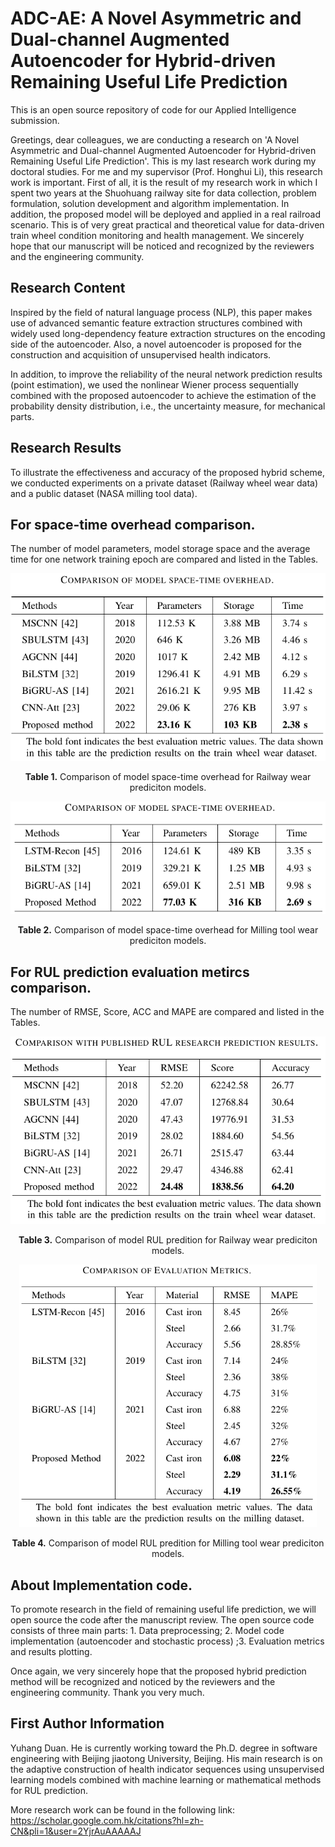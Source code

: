 # ADC-AE: A Novel Asymmetric and Dual-channel Augmented Autoencoder for Hybrid-driven Remaining Useful Life Prediction
This is an open source repository of code for our Applied Intelligence submission.

Greetings, dear colleagues, we are conducting a research on 'A Novel Asymmetric and Dual-channel Augmented Autoencoder for Hybrid-driven Remaining Useful Life Prediction'. This is my last research work during my doctoral studies. For me and my supervisor (Prof. Honghui Li), this research work is important. First of all, it is the result of my research work in which I spent two years at the Shuohuang railway site for data collection, problem formulation, solution development and algorithm implementation. In addition, the proposed model will be deployed and applied in a real railroad scenario. This is of very great practical and theoretical value for data-driven train wheel condition monitoring and health management. We sincerely hope that our manuscript will be noticed and recognized by the reviewers and the engineering community.

## Research Content
Inspired by the field of natural language process (NLP), this paper makes use of advanced semantic feature extraction structures combined with widely used long-dependency feature extraction structures on the encoding side of the autoencoder. Also, a novel autoencoder is proposed for the construction and acquisition of unsupervised health indicators.

In addition, to improve the reliability of the neural network prediction results (point estimation), we used the nonlinear Wiener process sequentially combined with the proposed autoencoder to achieve the estimation of the probability density distribution, i.e., the uncertainty measure, for mechanical parts.

## Research Results
To illustrate the effectiveness and accuracy of the proposed hybrid scheme, we conducted experiments on a private dataset (Railway wheel wear data) and a public dataset (NASA milling tool data).

## For space-time overhead comparison. 

The number of model parameters, model storage space and the average time for one network training epoch are compared and listed in the Tables.

<p align="center">
<img src=".\imgs\Railway_dataset_space-time_compare.jpg" height = "300" alt="" align=center />
<br><br>
<b>Table 1.</b> Comparison of model space-time overhead for Railway wear prediciton models.
</p>

<p align="center">
<img src=".\imgs\Milling_dataset_space-time_compare.jpg" height = "180" alt="" align=center />
<br><br>
<b>Table 2.</b> Comparison of model space-time overhead for Milling tool wear prediciton models.
</p>

## For RUL prediction evaluation metircs comparison. 

The number of RMSE, Score, ACC and MAPE are compared and listed in the Tables.

<p align="center">
<img src=".\imgs\Railway_dataset_RUL_prediction_compare.jpg" height = "300" alt="" align=center />
<br><br>
<b>Table 3.</b> Comparison of model RUL predition for Railway wear prediciton models.
</p>

<p align="center">
<img src=".\imgs\Milling_dataset_RUL_prediction_compare.jpg" height = "420" alt="" align=center />
<br><br>
<b>Table 4.</b> Comparison of model RUL predition for Milling tool wear prediciton models.
</p>

## About Implementation code. 

To promote research in the field of remaining useful life prediction, we will open source the code after the manuscript review. The open source code consists of three main parts: 1. Data preprocessing; 2. Model code implementation (autoencoder and stochastic process) ;3. Evaluation metrics and results plotting.

Once again, we very sincerely hope that the proposed hybrid prediction method will be recognized and noticed by the reviewers and the engineering community. Thank you very much.

## First Author Information
Yuhang Duan. He is currently working toward the Ph.D. degree in software engineering with Beijing jiaotong University, Beijing. His main research is on the adaptive construction of health indicator sequences using unsupervised learning models combined with machine learning or mathematical methods for RUL prediction.

More research work can be found in the following link:
https://scholar.google.com.hk/citations?hl=zh-CN&pli=1&user=2YjrAuAAAAAJ
